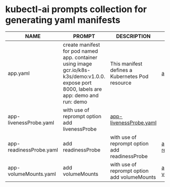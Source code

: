 # kubectl-ai prompts collection for generating yaml manifests 

| NAME | PROMPT | DESCRIPTION | EXAMPLE |
|----------------------|--------------------------------------------------------------------|-----------------------------------|-------------------------------------|
| app.yaml | create manifest for pod named app. container using image gcr.io/k8s-k3s/demo:v1.0.0. expose port 8000, labels are app: demo and run: demo | This manifest defines a Kubernetes Pod resource|[app.yaml](yaml/app.yaml) |
| app-livenessProbe.yaml | with use of reprompt option add livenessProbe | [app-livenessProbe.yaml](yaml/app-livenessProbe.yaml) |
| app-readinessProbe.yaml | add readinessProbe | with use of reprompt option add readinessProbe | [app-readinessProbe.yaml](yaml/app-readinessProbe.yaml) |
| app-volumeMounts.yaml | add volumeMounts | with use of reprompt option add volumeMounts | [app-volumeMounts.yaml](yaml/app-volumeMounts.yaml) |